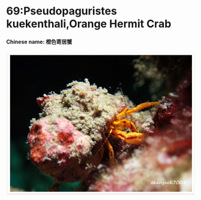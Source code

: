 # 69:Pseudopaguristes kuekenthali,Orange Hermit Crab

#### Chinese name: 橙色寄居蟹

![](../../.gitbook/assets/pseudopaguristes-kuekenthali.jpg)



